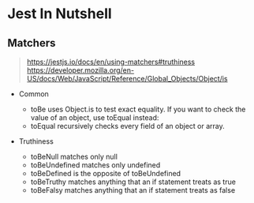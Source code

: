 # Jest In Nutshell

## Matchers
> https://jestjs.io/docs/en/using-matchers#truthiness
> https://developer.mozilla.org/en-US/docs/Web/JavaScript/Reference/Global_Objects/Object/is

* Common
  * toBe uses Object.is to test exact equality. If you want to check the value of an object, use toEqual instead:
  * toEqual recursively checks every field of an object or array.

* Truthiness
  * toBeNull matches only null
  * toBeUndefined matches only undefined
  * toBeDefined is the opposite of toBeUndefined
  * toBeTruthy matches anything that an if statement treats as true
  * toBeFalsy matches anything that an if statement treats as false
